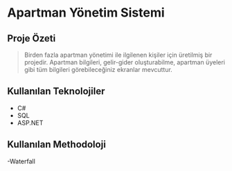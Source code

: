 # Apartman Yönetim Sistemi
## Proje Özeti
> Birden fazla apartman yönetimi ile ilgilenen kişiler için üretilmiş bir projedir. Apartman bilgileri, gelir-gider oluşturabilme, apartman üyeleri gibi tüm bilgileri görebileceğiniz ekranlar mevcuttur.
## Kullanılan Teknolojiler
- C#
- SQL
- ASP.NET
## Kullanılan Methodoloji
-Waterfall
